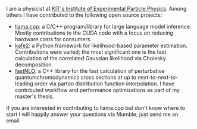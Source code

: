 I am a physicist at [KIT's Institute of Experimental Particle Physics](https://www.etp.kit.edu/english/index.php).
Among others I have contributed to the following open source projects:

* [llama.cpp](https://github.com/ggerganov/llama.cpp): a C/C++ program/library for large language model inference. Mostly contributions to the CUDA code with a focus on reducing hardware costs for consumers.
* [kafe2](https://philfitters.github.io/kafe2/): a Python framework for likelihood-based parameter estimation. Contributions were varied; the most significant one is the fast calculation of the correlated Gaussian likelihood via Cholesky decomposition.
* [fastNLO](https://inspirehep.net/literature/727193): a C++ library for the fast calculation of perturbative quantumchromodynamics cross sections at up to next-to-next-to-leading order via parton distribution function interpolation. I have contributed workflow and performance optimizations as part of my master's thesis.

If you are interested in contributing to llama.cpp but don't know where to start
I will happily answer your questions via Mumble; just send me an email.
